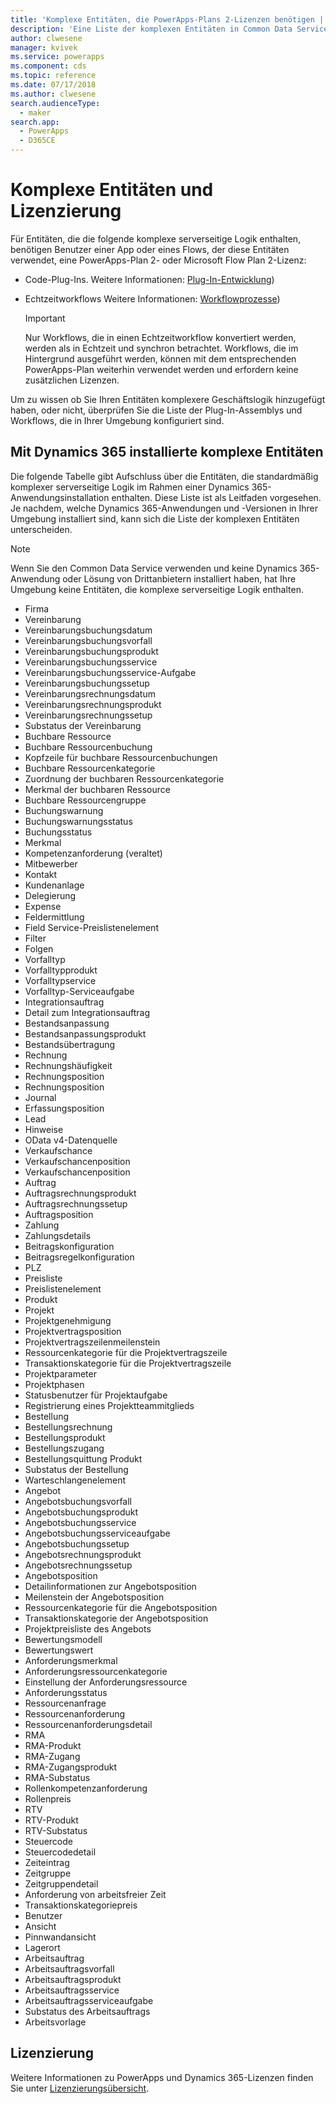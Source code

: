 ```yaml
---
title: 'Komplexe Entitäten, die PowerApps-Plans 2-Lizenzen benötigen | Microsoft Docs'
description: 'Eine Liste der komplexen Entitäten in Common Data Service (CDS) for Apps, für die eine PowerApps-Plans 2-Lizenz erforderlich ist.'
author: clwesene
manager: kvivek
ms.service: powerapps
ms.component: cds
ms.topic: reference
ms.date: 07/17/2018
ms.author: clwesene
search.audienceType:
  - maker
search.app:
  - PowerApps
  - D365CE
---
```


# <a name="complex-entities-and-licensing"></a>Komplexe Entitäten und Lizenzierung
Für Entitäten, die die folgende komplexe serverseitige Logik enthalten, benötigen Benutzer einer App oder eines Flows, der diese Entitäten verwendet, eine PowerApps-Plan 2- oder Microsoft Flow Plan 2-Lizenz:

* Code-Plug-Ins. Weitere Informationen: [Plug-In-Entwicklung](https://docs.microsoft.com/dynamics365/customer-engagement/developer/plugin-development))
* Echtzeitworkflows Weitere Informationen: [Workflowprozesse](https://docs.microsoft.com/dynamics365/customer-engagement/customize/workflow-processes))

    > [!IMPORTANT]
    >  Nur Workflows, die in einen Echtzeitworkflow konvertiert werden, werden als in Echtzeit und synchron betrachtet. Workflows, die im Hintergrund ausgeführt werden, können mit dem entsprechenden PowerApps-Plan weiterhin verwendet werden und erfordern keine zusätzlichen Lizenzen.

Um zu wissen ob Sie Ihren Entitäten komplexere Geschäftslogik hinzugefügt haben, oder nicht, überprüfen Sie die Liste der Plug-In-Assemblys und Workflows, die in Ihrer Umgebung konfiguriert sind.

## <a name="complex-entities-installed-with-dynamics-365"></a>Mit Dynamics 365 installierte komplexe Entitäten
Die folgende Tabelle gibt Aufschluss über die Entitäten, die standardmäßig komplexer serverseitige Logik im Rahmen einer Dynamics 365-Anwendungsinstallation enthalten. Diese Liste ist als Leitfaden vorgesehen. Je nachdem, welche Dynamics 365-Anwendungen und -Versionen in Ihrer Umgebung installiert sind, kann sich die Liste der komplexen Entitäten unterscheiden.

> [!NOTE]
>  Wenn Sie den Common Data Service verwenden und keine Dynamics 365-Anwendung oder Lösung von Drittanbietern installiert haben, hat Ihre Umgebung keine Entitäten, die komplexe serverseitige Logik enthalten.

* Firma
* Vereinbarung
* Vereinbarungsbuchungsdatum
* Vereinbarungsbuchungsvorfall
* Vereinbarungsbuchungsprodukt
* Vereinbarungsbuchungsservice
* Vereinbarungsbuchungsservice-Aufgabe
* Vereinbarungsbuchungssetup
* Vereinbarungsrechnungsdatum
* Vereinbarungsrechnungsprodukt
* Vereinbarungsrechnungssetup
* Substatus der Vereinbarung
* Buchbare Ressource
* Buchbare Ressourcenbuchung
* Kopfzeile für buchbare Ressourcenbuchungen
* Buchbare Ressourcenkategorie
* Zuordnung der buchbaren Ressourcenkategorie
* Merkmal der buchbaren Ressource
* Buchbare Ressourcengruppe
* Buchungswarnung
* Buchungswarnungsstatus
* Buchungsstatus
* Merkmal
* Kompetenzanforderung (veraltet)
* Mitbewerber
* Kontakt
* Kundenanlage
* Delegierung
* Expense
* Feldermittlung
* Field Service-Preislistenelement
* Filter
* Folgen
* Vorfalltyp
* Vorfalltypprodukt
* Vorfalltypservice
* Vorfalltyp-Serviceaufgabe
* Integrationsauftrag
* Detail zum Integrationsauftrag
* Bestandsanpassung
* Bestandsanpassungsprodukt
* Bestandsübertragung
* Rechnung
* Rechnungshäufigkeit
* Rechnungsposition
* Rechnungsposition
* Journal
* Erfassungsposition
* Lead
* Hinweise
* OData v4-Datenquelle
* Verkaufschance
* Verkaufschancenposition
* Verkaufschancenposition
* Auftrag
* Auftragsrechnungsprodukt
* Auftragsrechnungssetup
* Auftragsposition
* Zahlung
* Zahlungsdetails
* Beitragskonfiguration
* Beitragsregelkonfiguration
* PLZ
* Preisliste
* Preislistenelement
* Produkt
* Projekt
* Projektgenehmigung
* Projektvertragsposition
* Projektvertragszeilenmeilenstein
* Ressourcenkategorie für die Projektvertragszeile
* Transaktionskategorie für die Projektvertragszeile
* Projektparameter
* Projektphasen
* Statusbenutzer für Projektaufgabe
* Registrierung eines Projektteammitglieds
* Bestellung
* Bestellungsrechnung
* Bestellungsprodukt
* Bestellungszugang
* Bestellungsquittung Produkt
* Substatus der Bestellung
* Warteschlangenelement
* Angebot
* Angebotsbuchungsvorfall
* Angebotsbuchungsprodukt
* Angebotsbuchungsservice
* Angebotsbuchungsserviceaufgabe
* Angebotsbuchungssetup
* Angebotsrechnungsprodukt
* Angebotsrechnungssetup
* Angebotsposition
* Detailinformationen zur Angebotsposition
* Meilenstein der Angebotsposition
* Ressourcenkategorie für die Angebotsposition
* Transaktionskategorie der Angebotsposition
* Projektpreisliste des Angebots
* Bewertungsmodell
* Bewertungswert
* Anforderungsmerkmal
* Anforderungsressourcenkategorie
* Einstellung der Anforderungsressource
* Anforderungsstatus
* Ressourcenanfrage
* Ressourcenanforderung
* Ressourcenanforderungsdetail
* RMA
* RMA-Produkt
* RMA-Zugang
* RMA-Zugangsprodukt
* RMA-Substatus
* Rollenkompetenzanforderung
* Rollenpreis
* RTV
* RTV-Produkt
* RTV-Substatus
* Steuercode
* Steuercodedetail
* Zeiteintrag
* Zeitgruppe
* Zeitgruppendetail
* Anforderung von arbeitsfreier Zeit
* Transaktionskategoriepreis
* Benutzer
* Ansicht
* Pinnwandansicht
* Lagerort
* Arbeitsauftrag
* Arbeitsauftragsvorfall
* Arbeitsauftragsprodukt
* Arbeitsauftragsservice
* Arbeitsauftragsserviceaufgabe
* Substatus des Arbeitsauftrags
* Arbeitsvorlage


## <a name="licensing"></a>Lizenzierung
Weitere Informationen zu PowerApps und Dynamics 365-Lizenzen finden Sie unter [Lizenzierungsübersicht](../../administrator/pricing-billing-skus.md).

